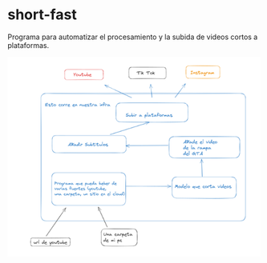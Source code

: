 # short-fast

Programa para automatizar el procesamiento y la subida de videos cortos a plataformas.

![esquema](assets/esquema.png)
